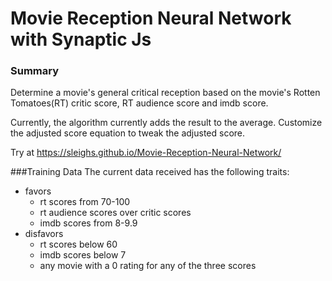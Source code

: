 # Movie Reception Neural Network with Synaptic Js

### Summary
Determine a movie's general critical reception based on the movie's Rotten Tomatoes(RT) critic score, RT audience score and imdb score.

Currently, the algorithm currently adds the result to the average. Customize the adjusted score equation to tweak the adjusted score.

Try at https://sleighs.github.io/Movie-Reception-Neural-Network/

###Training Data
The current data received has the following traits: 
- favors 
  - rt scores from 70-100
  - rt audience scores over critic scores
  - imdb scores from 8-9.9
- disfavors
  - rt scores below 60
  - imdb scores below 7
  - any movie with a 0 rating for any of the three scores
